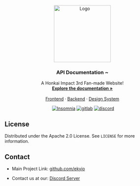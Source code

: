 <!-- PROJECT LOGO -->
<br />
<p align="center">
  <a href="https://github.com/ekyio/api-docs">
    <img src="https://i.imgur.com/j0lD5CZ.png" alt="Logo" width="184" height="184">
  </a>

  <h3 align="center">API Documentation ~ </h3>

  <p align="center">
    A Honkai Impact 3rd Fan-made Website!
    <br />
    <a href="https://ekyio.com/docs/api/"><strong>Explore the documentation »</strong></a>
    <br />
    <br />
    <a href="https://github.com/ekyio/frontend-client/">Frontend</a>
    ·
    <a href="https://github.com/ekyio/backend">Backend</a>
    ·
    <a href="ekyio.com/docs/design/">Design System</a>
  </p>
</p>

⠀⠀⠀⠀⠀⠀⠀⠀⠀⠀⠀⠀⠀⠀⠀[![Insomnia][insomnia-badge]][insomnia-url] [![gitlab][gitlab-badge]][gitlab-url] [![discord][discord-badge]][discord-url]



<!-- LICENSE -->
## License

Distributed under the Apache 2.0 License. See `LICENSE` for more information.



<!-- CONTACT -->
## Contact

* Main Project Link: [github.com/ekyio](https://github.com/ekyio)

* Contact us at our: [Discord Server](discord-url)


<!-- HEADER URLS -->
[insomnia-badge]: https://insomnia.rest/images/run.svg
[insomnia-url]: https://insomnia.rest/run/?label=Ekyio%20API&uri=https%3A%2F%2Fgitlab.com%2Fvilanify%2Fapi-docs-ekyio%2F-%2Fblob%2Fmaster%2Fspecs.json
[gitlab-badge]: https://img.shields.io/badge/documentation-online?style=for-the-badge&logo=gitlab&color=6a57d5
[gitlab-url]: https://vilanify.gitlab.io/api-docs-ekyio/
[discord-badge]: https://img.shields.io/discord/710935539154550866?color=purple&label=Discord&logo=discord&logoColor=white&style=for-the-badge
[discord-url]: https://discord.gg/Xz9yFyk
[website-url]: https://ekyio.com
